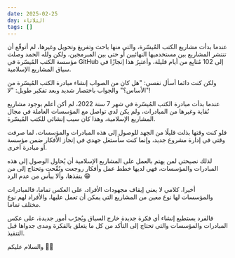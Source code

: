 ```yaml
---
date: 2025-02-25
day: الثلاثاء
tags: []
---
```


عندما بدأت مشاريع الكتب المُيسّرة، والتي منها باحث وتفريغ وتحويل وغيرها، لم أتوقّع أن تنتشر المشاريع بين مستخدميها النهائيين أو حتى بين المبرمجين، ولكن ولله الحمد وصلت مؤسسة الكتب المُيسّرة في GitHub إلى 102 مُتابِع من أيام قليلة، وأعتبِرُ هذا إنجازًا في سياق المشاريع الإسلامية.

ولكن كنت دائما أسأل نفسي: "هل كان من الصواب إنشاء مبادرة الكتب المُيسّرة من الأساس؟" والجواب باختصار شديد وبعد تفكير طويل: "لا"!

عندما بدأت مبادرة الكتب المُيسّرة في شهر 7 سنة 2022، لم أكن أعلم بوجود مشاريع نُقاية وغيرها من المبادرات، ولم يكن لدي تواصل مع المؤسسات العاملة في مجال المشاريع الإسلامية، وهذا كان سبب إنشائي للكتب المُيسّرة.

فلو كنت وقتها بذلت قليلًا من الجهد للوصول إلى هذه المبادرات والمؤسسات، لما صرفت وقتي في إدارة مشروع جديد، وإنما كنت سأستغل جهدي في إنجاز الأفكار ضمن مؤسسة أو مبادرة أخرى.

لذلك نصيحتي لمن يهتم بالعمل على المشاريع الإسلامية أن يُحاول الوصول إلى هذه المبادرات والمؤسسات، فهي لديها خطط عمل وأفكار روجعت ونُقّحت وتحتاج إلى من ينفذها، وألا ييأس من عدم الرد 😁

أخيرا، كلامي لا يعني إيقاف مجهودات الأفراد، على العكس تماما، فالمبادرات والمؤسسات لها نوع معين من المشاريع التي يمكن أن تعمل عليها، والأفراد لهم نوع مختلف تماما.

فالفرد يستطيع إنشاء أي فكرة جديدة خارج السياق ويُجرّب أمور جديدة، على عكس المبادرات والمؤسسات والتي تحتاج إلى التأكد من كل ما يتعلق بالفكرة ومدى جدواها قبل التنفيذ.

والسلام عليكم 👋🏻
